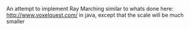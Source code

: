 An attempt to implement Ray Marching similar to whats done here: http://www.voxelquest.com/ in java, except that the scale will be much smaller
